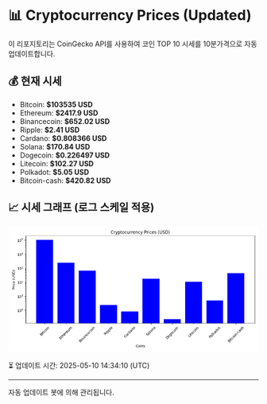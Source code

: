 
# 📊 Cryptocurrency Prices (Updated)

이 리포지토리는 CoinGecko API를 사용하여 코인 TOP 10 시세를 10분가격으로 자동 업데이트합니다.

## 💰 현재 시세
- Bitcoin: **$103535 USD**
- Ethereum: **$2417.9 USD**
- Binancecoin: **$652.02 USD**
- Ripple: **$2.41 USD**
- Cardano: **$0.808366 USD**
- Solana: **$170.84 USD**
- Dogecoin: **$0.226497 USD**
- Litecoin: **$102.27 USD**
- Polkadot: **$5.05 USD**
- Bitcoin-cash: **$420.82 USD**

## 📈 시세 그래프 (로그 스케일 적용)
![Crypto Prices](crypto_prices.png)

⏳ 업데이트 시간: 2025-05-10 14:34:10 (UTC)

---
자동 업데이트 봇에 의해 관리됩니다.
